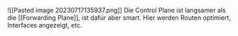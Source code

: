 ![[Pasted image 20230717135937.png]]
Die Control Plane ist langsamer als die [[Forwarding Plane]], ist dafür aber smart.
Hier werden Routen optimiert, Interfaces angezeigt, etc.